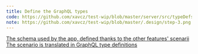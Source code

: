 ```yaml
---
title: Define the GraphQL types
code: https://github.com/xavcz/test-wip/blob/master/server/src/typeDefs.js
note: https://github.com/xavcz/test-wip/blob/master/.design/step-3.png
---
```


<a href="https://github.com/xavcz/test-wip/blob/master/server/src/typeDefs.js#L1-L10">The schema used by the app, defined thanks to the other features' scenarii</a>
<a href="https://github.com/xavcz/test-wip/blob/master/server/src/typeDefs.js#L4">The scenario is translated in GraphQL type definitions</a>